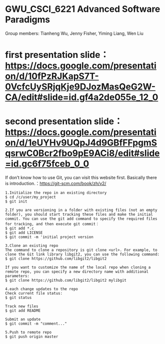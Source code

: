 # GWU_CSCI_6221 Advanced Software Paradigms
Group members: Tianheng Wu, Jenny Fisher, Yiming Liang, Wen Liu

# first presentation slide：https://docs.google.com/presentation/d/10fPzRJKapS7T-0VcfcUySRjqKje9DJozMasQeG2W-CA/edit#slide=id.gf4a2de055e_12_0
# second presentation slide：https://docs.google.com/presentation/d/1eUYHv9UQpJ4d9GBfFFpgmSqsrwC0Bcr2fbo9pE9ACi8/edit#slide=id.gc6f75fceb_0_0



If don’t know how to use Git, you can visit this website first. Basically there is introduction.：https://git-scm.com/book/zh/v2/

```
1.Initialize the repo in an existing directory
$ cd /c/user/my_project
$ git init

2.If you are versioning in a folder with existing files (not an empty folder), you should start tracking these files and make the initial commit. You can use the git add command to specify the required files for tracking, and then execute git commit：
$ git add *.c
$ git add LICENSE
$ git commit -m 'initial project version

3.Clone an existing repo
The command to clone a repository is git clone <url>. For example, to clone the Git link library libgit2, you can use the following command:
$ git clone https://github.com/libgit2/libgit2

If you want to customize the name of the local repo when cloning a remote repo, you can specify a new directory name with additional parameters:
$ git clone https://github.com/libgit2/libgit2 mylibgit

4.each change updates to the repo
Check current file status:
$ git status

Track new files
$ git add README

Submit an update
$ git commit -m "comment..."

5.Push to remote repo
$ git push origin master
```



